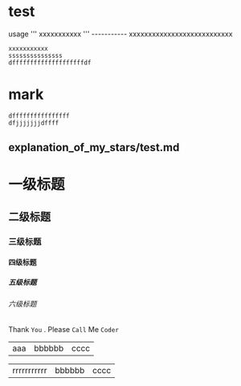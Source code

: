 test
=====
usage
'''
xxxxxxxxxxx
'''
    -----------
        xxxxxxxxxxxxxxxxxxxxxxxxxxx
        
    xxxxxxxxxxx
    sssssssssssssss
    dffffffffffffffffffffdf
mark
=======

    dffffffffffffffff
    dfjjjjjjjdffff
    
explanation_of_my_stars/test.md
------------------------------------


# 一级标题  
## 二级标题  
### 三级标题  
#### 四级标题  
##### 五级标题  
###### 六级标题

Thank `You` . Please `Call` Me `Coder`
<tbody>
<table ><tr><td>
aaa</td></dr><td>bbbbbb</td>
<td>cccc</td>
</table></dr>
<table ><tr><td>
rrrrrrrrrrr</td></dr><td>bbbbbb</td>
<td>cccc</td>
</table>
</tbody>
